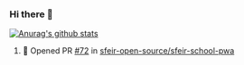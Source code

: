 ### Hi there 👋

[![Anurag's github stats](https://github-readme-stats.vercel.app/api?username=SetiZ)](https://github.com/anuraghazra/github-readme-stats)

<!--START_SECTION:activity-->
1. 💪 Opened PR [#72](https://github.com//sfeir-open-source/sfeir-school-pwa/pull/72) in [sfeir-open-source/sfeir-school-pwa](https://github.com//sfeir-open-source/sfeir-school-pwa)
<!--END_SECTION:activity-->

<!--
**SetiZ/SetiZ** is a ✨ _special_ ✨ repository because its `README.md` (this file) appears on your GitHub profile.

Here are some ideas to get you started:

- 🔭 I’m currently working on ...
- 🌱 I’m currently learning ...
- 👯 I’m looking to collaborate on ...
- 🤔 I’m looking for help with ...
- 💬 Ask me about ...
- 📫 How to reach me: ...
- 😄 Pronouns: ...
- ⚡ Fun fact: ...
-->
